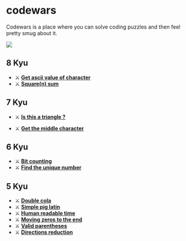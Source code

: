 # codewars
Codewars is a place where you can solve coding puzzles and then feel pretty smug about it.

[<img src="https://www.codewars.com/users/candrasaputra/badges/large">](https://www.codewars.com/users/candrasaputra/)

## 8 Kyu
- :crossed_swords:
[**Get ascii value of character**](8kyu/getAsciiValueOfCharacter.js)
- :crossed_swords:
[**Square(n) sum**](8kyu/squareSum.js)

## 7 Kyu
- :crossed_swords:
[**Is this a triangle ?**](7kyu/isThisATriangle.js)

- :crossed_swords:
[**Get the middle character**](getMiddleCharacter.js)

## 6 Kyu
- :crossed_swords:
[**Bit counting**](bitCounting.js)
- :crossed_swords:
[**Find the unique number**](findUniqueNumber.js)

## 5 Kyu
- :crossed_swords:
[**Double cola**](doubleCola.js)
- :crossed_swords:
[**Simple pig latin**](simplePigLatin.js)
- :crossed_swords:
[**Human readable time**](humanReadableTime.js)
- :crossed_swords:
[**Moving zeros to the end**](movingZerosToTheEnd.js)
- :crossed_swords:
[**Valid parentheses**](validParentheses.js)
- :crossed_swords:
[**Directions reduction**](directionsReduction.js)